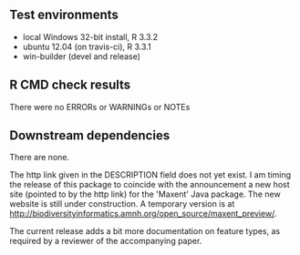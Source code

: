 ## Test environments
* local Windows 32-bit install, R 3.3.2
* ubuntu 12.04 (on travis-ci), R 3.3.1
* win-builder (devel and release)

## R CMD check results
There were no ERRORs or WARNINGs or NOTEs

## Downstream dependencies
There are none.

The http link given in the DESCRIPTION field does not yet exist.  I am timing the release of this package to coincide with the announcement a new host site (pointed to by the http link) for the 'Maxent' Java package.  The new website is still under construction.  A temporary version is at http://biodiversityinformatics.amnh.org/open_source/maxent_preview/.  

The current release adds a bit more documentation on feature types, as required by a reviewer of the accompanying paper.
